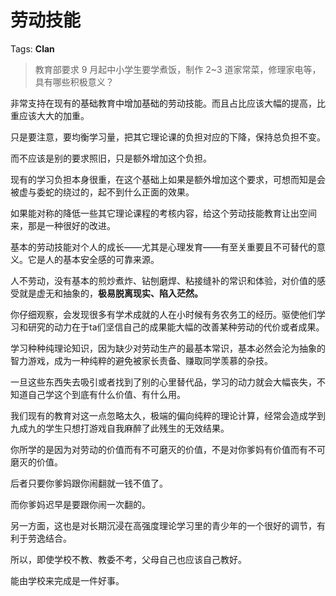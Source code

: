 # 劳动技能

Tags: **Clan**

> 教育部要求 9 月起中小学生要学煮饭，制作 2~3 道家常菜，修理家电等，具有哪些积极意义？



非常支持在现有的基础教育中增加基础的劳动技能。而且占比应该大幅的提高，比重应该大大的加重。

只是要注意，要均衡学习量，把其它理论课的负担对应的下降，保持总负担不变。

而不应该是别的要求照旧，只是额外增加这个负担。

现有的学习负担本身很重，在这个基础上如果是额外增加这个要求，可想而知是会被虚与委蛇的绕过的，起不到什么正面的效果。

如果能对称的降低一些其它理论课程的考核内容，给这个劳动技能教育让出空间来，那是一种很好的改进。

基本的劳动技能对个人的成长——尤其是心理发育——有至关重要且不可替代的意义。它是人的基本安全感的可靠来源。

人不劳动，没有基本的煎炒煮炸、钻刨磨焊、粘接缝补的常识和体验，对价值的感受就是虚无和抽象的，**极易脱离现实、陷入茫然。**

你仔细观察，会发现很多有学术成就的人在小时候有务农务工的经历。驱使他们学习和研究的动力在于ta们坚信自己的成果能大幅的改善某种劳动的代价或者成果。

学习种种纯理论知识，因为缺少对劳动生产的最基本常识，基本必然会沦为抽象的智力游戏，成为一种纯粹的避免被家长责备、赚取同学羡慕的杂技。

一旦这些东西失去吸引或者找到了别的心里替代品，学习的动力就会大幅丧失，不知道自己学这个到底有什么价值、有什么用。

我们现有的教育对这一点忽略太久，极端的偏向纯粹的理论计算，经常会造成学到九成九的学生只想打游戏自我麻醉了此残生的无效结果。

你所学的是因为对劳动的价值而有不可磨灭的价值，不是对你爹妈有价值而有不可磨灭的价值。

后者只要你爹妈跟你闹翻就一钱不值了。

而你爹妈迟早是要跟你闹一次翻的。

另一方面，这也是对长期沉浸在高强度理论学习里的青少年的一个很好的调节，有利于劳逸结合。

所以，即使学校不教、教委不考，父母自己也应该自己教好。

能由学校来完成是一件好事。



